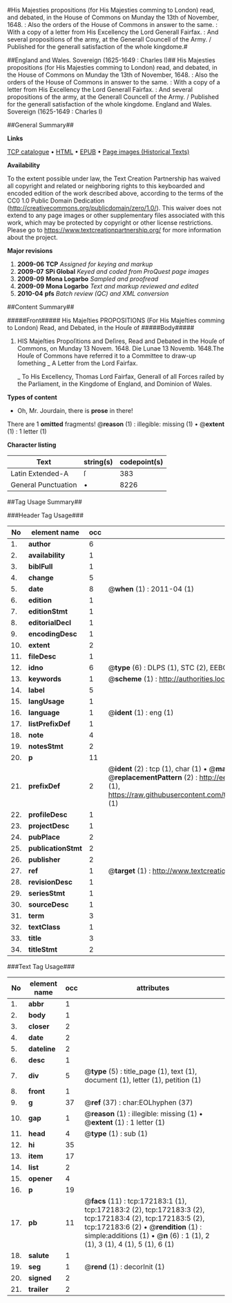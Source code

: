 #His Majesties propositions (for His Majesties comming to London) read, and debated, in the House of Commons on Munday the 13th of November, 1648. : Also the orders of the House of Commons in answer to the same. : With a copy of a letter from His Excellency the Lord Generall Fairfax. : And several propositions of the army, at the Generall Councell of the Army. / Published for the generall satisfaction of the whole kingdome.#

##England and Wales. Sovereign (1625-1649 : Charles I)##
His Majesties propositions (for His Majesties comming to London) read, and debated, in the House of Commons on Munday the 13th of November, 1648. : Also the orders of the House of Commons in answer to the same. : With a copy of a letter from His Excellency the Lord Generall Fairfax. : And several propositions of the army, at the Generall Councell of the Army. / Published for the generall satisfaction of the whole kingdome.
England and Wales. Sovereign (1625-1649 : Charles I)

##General Summary##

**Links**

[TCP catalogue](http://www.ota.ox.ac.uk/tcp/)  • 
[HTML](http://tei.it.ox.ac.uk/tcp/Texts-HTML/free/A79/A79042.html)  • 
[EPUB](http://tei.it.ox.ac.uk/tcp/Texts-EPUB/free/A79/A79042.epub) • 
[Page images (Historical Texts)](https://historicaltexts.jisc.ac.uk/eebo-45578239e)

**Availability**

To the extent possible under law, the Text Creation Partnership has waived all copyright and related or neighboring rights to this keyboarded and encoded edition of the work described above, according to the terms of the CC0 1.0 Public Domain Dedication (http://creativecommons.org/publicdomain/zero/1.0/). This waiver does not extend to any page images or other supplementary files associated with this work, which may be protected by copyright or other license restrictions. Please go to https://www.textcreationpartnership.org/ for more information about the project.

**Major revisions**

1. __2009-06__ __TCP__ *Assigned for keying and markup*
1. __2009-07__ __SPi Global__ *Keyed and coded from ProQuest page images*
1. __2009-09__ __Mona Logarbo__ *Sampled and proofread*
1. __2009-09__ __Mona Logarbo__ *Text and markup reviewed and edited*
1. __2010-04__ __pfs__ *Batch review (QC) and XML conversion*

##Content Summary##

#####Front#####
His Majeſties PROPOSITIONS (For His Majeſties comming to London) Read, and Debated, in the Houſe of 
#####Body#####

1. HIS Majeſties Propoſitions and Deſires, Read and Debated in the Houſe of Commons, on Munday 13 Novem. 1648.
Die Lunae 13 Novemb. 1648.The Houſe of Commons have referred it to a Committee to draw-up ſomething 
    _ A Letter from the Lord Fairfax.

    _ To His Excellency, Thomas Lord Fairfax, Generall of all Forces raiſed by the Parliament, in the Kingdome of England, and Dominion of Wales.

**Types of content**

  * Oh, Mr. Jourdain, there is **prose** in there!

There are 1 **omitted** fragments! 
 @__reason__ (1) : illegible: missing (1)  •  @__extent__ (1) : 1 letter (1)

**Character listing**


|Text|string(s)|codepoint(s)|
|---|---|---|
|Latin Extended-A|ſ|383|
|General Punctuation|•|8226|

##Tag Usage Summary##

###Header Tag Usage###

|No|element name|occ|attributes|
|---|---|---|---|
|1.|__author__|6||
|2.|__availability__|1||
|3.|__biblFull__|1||
|4.|__change__|5||
|5.|__date__|8| @__when__ (1) : 2011-04 (1)|
|6.|__edition__|1||
|7.|__editionStmt__|1||
|8.|__editorialDecl__|1||
|9.|__encodingDesc__|1||
|10.|__extent__|2||
|11.|__fileDesc__|1||
|12.|__idno__|6| @__type__ (6) : DLPS (1), STC (2), EEBO-CITATION (1), OCLC (1), VID (1)|
|13.|__keywords__|1| @__scheme__ (1) : http://authorities.loc.gov/ (1)|
|14.|__label__|5||
|15.|__langUsage__|1||
|16.|__language__|1| @__ident__ (1) : eng (1)|
|17.|__listPrefixDef__|1||
|18.|__note__|4||
|19.|__notesStmt__|2||
|20.|__p__|11||
|21.|__prefixDef__|2| @__ident__ (2) : tcp (1), char (1)  •  @__matchPattern__ (2) : ([0-9\-]+):([0-9IVX]+) (1), (.+) (1)  •  @__replacementPattern__ (2) : http://eebo.chadwyck.com/downloadtiff?vid=$1&page=$2 (1), https://raw.githubusercontent.com/textcreationpartnership/Texts/master/tcpchars.xml#$1 (1)|
|22.|__profileDesc__|1||
|23.|__projectDesc__|1||
|24.|__pubPlace__|2||
|25.|__publicationStmt__|2||
|26.|__publisher__|2||
|27.|__ref__|1| @__target__ (1) : http://www.textcreationpartnership.org/docs/. (1)|
|28.|__revisionDesc__|1||
|29.|__seriesStmt__|1||
|30.|__sourceDesc__|1||
|31.|__term__|3||
|32.|__textClass__|1||
|33.|__title__|3||
|34.|__titleStmt__|2||


###Text Tag Usage###

|No|element name|occ|attributes|
|---|---|---|---|
|1.|__abbr__|1||
|2.|__body__|1||
|3.|__closer__|2||
|4.|__date__|2||
|5.|__dateline__|2||
|6.|__desc__|1||
|7.|__div__|5| @__type__ (5) : title_page (1), text (1), document (1), letter (1), petition (1)|
|8.|__front__|1||
|9.|__g__|37| @__ref__ (37) : char:EOLhyphen (37)|
|10.|__gap__|1| @__reason__ (1) : illegible: missing (1)  •  @__extent__ (1) : 1 letter (1)|
|11.|__head__|4| @__type__ (1) : sub (1)|
|12.|__hi__|35||
|13.|__item__|17||
|14.|__list__|2||
|15.|__opener__|4||
|16.|__p__|19||
|17.|__pb__|11| @__facs__ (11) : tcp:172183:1 (1), tcp:172183:2 (2), tcp:172183:3 (2), tcp:172183:4 (2), tcp:172183:5 (2), tcp:172183:6 (2)  •  @__rendition__ (1) : simple:additions (1)  •  @__n__ (6) : 1 (1), 2 (1), 3 (1), 4 (1), 5 (1), 6 (1)|
|18.|__salute__|1||
|19.|__seg__|1| @__rend__ (1) : decorInit (1)|
|20.|__signed__|2||
|21.|__trailer__|2||
